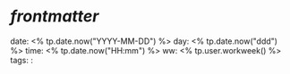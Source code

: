 # _frontmatter_
date: <% tp.date.now("YYYY-MM-DD") %>
day: <% tp.date.now("ddd") %>
time: <% tp.date.now("HH:mm") %>
ww: <% tp.user.workweek() %>
tags:
: